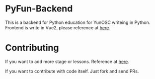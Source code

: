 # PyFun-Backend
This is a backend for Python education for YunOSC writeing in Python.  
Frontend is write in Vue2, please reference at [here](https://github.com/YunOSC/PyFun-Frontend).

# Contributing
If you want to add more stage or lessons.
Reference at [here](https://github.com/YunOSC/PyFun-Backend/blob/master/CONTRIBUTING.md).

If you want to contribute with code itself.
Just fork and send PRs.
